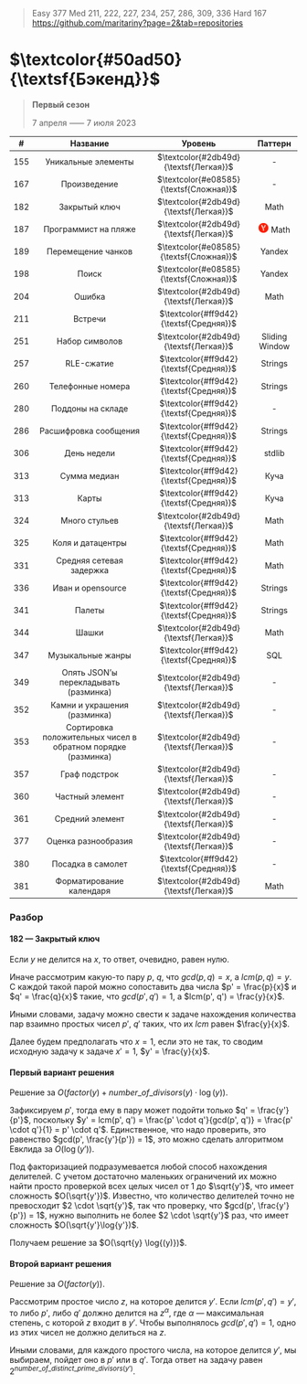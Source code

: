 > Easy 377
> Med 211, 222, 227, 234, 257, 286, 309, 336
> Hard 167
> https://github.com/maritariny?page=2&tab=repositories

# $\textcolor{#50ad50}{\textsf{Бэкенд}}$
> **Первый сезон**
> 
> 7 апреля ⸺ 7 июля 2023


|  #  |                           Название                           |                 Уровень                 |                             Паттерн                              |
|:---:|:------------------------------------------------------------:|:---------------------------------------:|:----------------------------------------------------------------:|
| 155 |                     Уникальные элементы                      | $\textcolor{#2db49d}{\textsf{Легкая}}$  |                                -                                 |
| 167 |                         Произведение                         | $\textcolor{#e08585}{\textsf{Сложная}}$ |                                -                                 |
| 182 |                        Закрытый ключ                         | $\textcolor{#2db49d}{\textsf{Легкая}}$  |                               Math                               |
| 187 |                     Программист на пляже                     | $\textcolor{#2db49d}{\textsf{Легкая}}$  | <img src="..%2Fres%2FYDX-token.png" width=18px> Math |
| 189 |                      Перемещение чанков                      | $\textcolor{#e08585}{\textsf{Сложная}}$  |                              Yandex                              |
| 198 |                            Поиск                             | $\textcolor{#e08585}{\textsf{Сложная}}$  |                              Yandex                              |
| 204 |                            Ошибка                            | $\textcolor{#2db49d}{\textsf{Легкая}}$  |                               Math                               |
| 211 |                           Встречи                            | $\textcolor{#ff9d42}{\textsf{Средняя}}$ |                                                                  |
| 251 |                        Набор символов                        | $\textcolor{#2db49d}{\textsf{Легкая}}$  |                          Sliding Window                          |
| 257 |                          RLE-сжатие                          | $\textcolor{#ff9d42}{\textsf{Средняя}}$|                             Strings                              |
| 260 |                      Телефонные номера                       | $\textcolor{#ff9d42}{\textsf{Средняя}}$|                             Strings                              |
| 280 |                      Поддоны на складе                       | $\textcolor{#ff9d42}{\textsf{Средняя}}$|                                -                                 |
| 286 |                    Расшифровка сообщения                     | $\textcolor{#ff9d42}{\textsf{Средняя}}$|                             Strings                              |
| 306 |                         День недели                          | $\textcolor{#ff9d42}{\textsf{Средняя}}$|                              stdlib                              |
| 313 |                         Сумма медиан                         | $\textcolor{#ff9d42}{\textsf{Средняя}}$|                               Куча                               |
| 313 |                            Карты                             | $\textcolor{#ff9d42}{\textsf{Средняя}}$|                               Куча                               |
| 324 |                        Много стульев                         | $\textcolor{#2db49d}{\textsf{Легкая}}$  |                               Math                               |
| 325 |                      Коля и датацентры                       | $\textcolor{#ff9d42}{\textsf{Средняя}}$  |                               Math                               |
| 331 |                   Средняя сетевая задержка                   | $\textcolor{#ff9d42}{\textsf{Средняя}}$  |                               Math                               |
| 336 |                      Иван и opensource                       | $\textcolor{#ff9d42}{\textsf{Средняя}}$  |                             Strings                              |
| 341 |                            Палеты                            | $\textcolor{#ff9d42}{\textsf{Средняя}}$  |                             Strings                              |
| 344 |                            Шашки                             | $\textcolor{#2db49d}{\textsf{Легкая}}$  |                               Math                               |
| 347 |                      Музыкальные жанры                       | $\textcolor{#ff9d42}{\textsf{Средняя}}$  |                               SQL                                |
| 349 |            Опять JSON’ы перекладывать (разминка)             | $\textcolor{#2db49d}{\textsf{Легкая}}$  |                                -                                 |
| 352 |                 Камни и украшения (разминка)                 | $\textcolor{#2db49d}{\textsf{Легкая}}$  |                                -                                 |
| 353 | Сортировка положительных чисел в обратном порядке (разминка) | $\textcolor{#2db49d}{\textsf{Легкая}}$  |                                -                                 |
| 357 |                        Граф подстрок                         | $\textcolor{#2db49d}{\textsf{Легкая}}$  |                                -                                 |
| 360 |                       Частный элемент                        | $\textcolor{#2db49d}{\textsf{Легкая}}$  |                                -                                 |
| 361 |                       Средний элемент                        | $\textcolor{#2db49d}{\textsf{Легкая}}$  |                                -                                 |
| 377 |                     Оценка разнообразия                      | $\textcolor{#2db49d}{\textsf{Легкая}}$  |                                -                                 |
| 380 |                      Посадка в самолет                       | $\textcolor{#ff9d42}{\textsf{Средняя}}$  |                                -                                 |
| 381 |                   Форматирование календаря                   | $\textcolor{#2db49d}{\textsf{Легкая}}$  |                               Math                               |


### Разбор
#### 182 — Закрытый ключ
Если $y$ не делится на $x$, то ответ, очевидно, равен нулю.


Иначе рассмотрим какую-то пару $p$, $q$, что $gcd(p, q) = x$, а $lcm(p, q) = y$. С каждой такой парой можно сопоставить два числа $p' = \frac{p}{x}$ и $q' = \frac{q}{x}$ такие, что $gcd(p', q') = 1$, а $lcm(p', q') = \frac{y}{x}$.


Иными словами, задачу можно свести к задаче нахождения количества пар взаимно простых чисел $p'$, $q'$ таких, что их $lcm$ равен $\frac{y}{x}$.


Далее будем предполагать что $x = 1$, если это не так, то сводим исходную задачу к задаче $x' = 1$, $y' = \frac{y}{x}$.


#### Первый вариант решения

Решение за $O(factor(y) + number\_of\_divisors(y) \cdot \log{(y}))$.


Зафиксируем $p'$, тогда ему в пару может подойти только $q' = \frac{y'}{p'}$, поскольку $y' = lcm(p', q') = \frac{p' \cdot q'}{gcd(p', q')} = \frac{p' \cdot q'}{1} = p' \cdot q'$. Единственное, что надо проверить, это равенство $gcd(p', \frac{y'}{p'}) = 1$, это можно сделать алгоритмом Евклида за $O(\log{(y')})$.


Под факторизацией подразумевается любой способ нахождения делителей. С учетом достаточно маленьких ограничений их можно найти просто проверкой всех целых чисел от $1$ до $\sqrt{y'}$, что имеет сложность $O(\sqrt{y'})$. Известно, что количество делителей точно не превосходит $2 \cdot \sqrt{y'}$, так что проверку, что $gcd(p', \frac{y'}{p'}) = 1$, нужно выполнить не более $2 \cdot \sqrt{y'}$ раз, что имеет сложность $O(\sqrt{y'}\log{y'})$.


Получаем решение за $O(\sqrt{y} \log{(y)})$.

#### Второй вариант решения

Решение за $O(factor(y))$.


Рассмотрим простое число $z$, на которое делится $y'$. Если $lcm(p', q') = y'$, то либо $p'$, либо $q'$ должно делится на $z^{\alpha}$, где $\alpha$ — максимальная степень, с которой $z$ входит в $y'$. Чтобы выполнялось $gcd(p', q') = 1$, одно из этих чисел не должно делиться на $z$.


Иными словами, для каждого простого числа, на которое делится $y'$, мы выбираем, пойдет оно в $p'$ или в $q'$. Тогда ответ на задачу равен $2^{number\_of\_distinct\_prime\_divisors(y')}$.